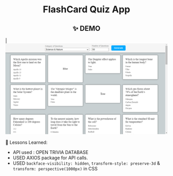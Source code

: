 <h1 align='center'>FlashCard Quiz App</h1>
<h2 align='center'><a>✨ DEMO</a></h2>

|![ss](./ss.png)

🎯 Lessons Learned:

- API used : OPEN TRIVIA DATABASE
- USED AXIOS package for API calls.
- USED `backface-visibility: hidden`, `transform-style: preserve-3d` & `transform: perspective(1000px)` in CSS
